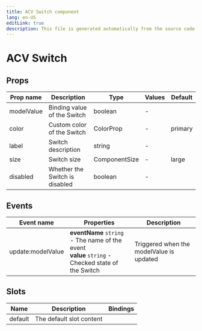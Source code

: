 ```yaml
---
title: ACV Switch component
lang: en-US
editLink: true
description: This file is generated automatically from the source code. Changes made here will be lost.
---
```


# ACV Switch

<!--@include: ./switch.doc.md-->

## Props

| Prop name  | Description                    | Type          | Values | Default |
| ---------- | ------------------------------ | ------------- | ------ | ------- |
| modelValue | Binding value of the Switch    | boolean       | -      |         |
| color      | Custom color of the Switch     | ColorProp     | -      | primary |
| label      | Switch description             | string        | -      |         |
| size       | Switch size                    | ComponentSize | -      | large   |
| disabled   | Whether the Switch is disabled | boolean       | -      |         |

## Events

| Event name        | Properties                                                                                          | Description                              |
| ----------------- | --------------------------------------------------------------------------------------------------- | ---------------------------------------- |
| update:modelValue | **eventName** `string` - The name of the event<br/>**value** `string` - Checked state of the Switch | Triggered when the modelValue is updated |

## Slots

| Name    | Description              | Bindings |
| ------- | ------------------------ | -------- |
| default | The default slot content |          |
